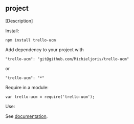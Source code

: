 project
--------

[Description]

Install:

    npm install trello-ucm
	
Add dependency to your project with

    "trello-ucm": "git@github.com/Michieljoris/trello-ucm"
	
or

	"trello-ucm": "*"

Require in a module:

    var trello-ucm = require('trello-ucm');

Use:

See [documentation](https://rawgithub.com/Michieljoris/trello-ucm/master/docs/trello-ucm.html).






